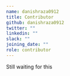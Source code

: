 ```yaml
---
name: danishraza0912
title: Contributor
github: danishraza0912
twitter: ""
linkedin: ""
slack: ""
joining_date: ""
role: contributor
---
```


Still waiting for this
